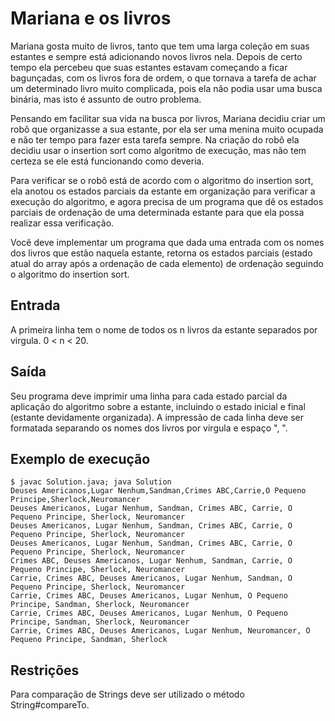 # Mariana e os livros

Mariana gosta muito de livros, tanto que tem uma larga coleção em suas estantes e sempre está adicionando novos livros nela. Depois de certo tempo ela percebeu que suas estantes estavam começando a ficar bagunçadas, com os livros fora de ordem, o que tornava a tarefa de achar um determinado livro muito complicada, pois ela não podia usar uma busca binária, mas isto é assunto de outro problema.

Pensando em facilitar sua vida na busca por livros, Mariana decidiu criar um robô que organizasse a sua estante, por ela ser uma menina muito ocupada e não ter tempo para fazer esta tarefa sempre. Na criação do robô ela decidiu usar o insertion sort como algoritmo de execução, mas não tem certeza se ele está funcionando como deveria.

Para verificar se o robô está de acordo com o algoritmo do insertion sort, ela anotou os estados parciais da estante em organização para verificar a execução do algoritmo, e agora precisa de um programa que dê os estados parciais de ordenação de uma determinada estante para que ela possa realizar essa verificação.

Você deve implementar um programa que dada uma entrada com os nomes dos livros que estão naquela estante, retorna os estados parciais (estado atual do array após a ordenação de cada elemento) de ordenação seguindo o algoritmo do insertion sort.

## Entrada

A primeira linha tem o nome de todos os n livros da estante separados por virgula. 0 < n < 20.

## Saída

Seu programa deve imprimir uma linha para cada estado parcial da aplicação do algoritmo sobre a estante, incluindo o estado inicial e final (estante devidamente organizada). A impressão de cada linha deve ser formatada separando os nomes dos livros por virgula e espaço ", ".

## Exemplo de execução

	$ javac Solution.java; java Solution
	Deuses Americanos,Lugar Nenhum,Sandman,Crimes ABC,Carrie,O Pequeno Principe,Sherlock,Neuromancer
	Deuses Americanos, Lugar Nenhum, Sandman, Crimes ABC, Carrie, O Pequeno Principe, Sherlock, Neuromancer
	Deuses Americanos, Lugar Nenhum, Sandman, Crimes ABC, Carrie, O Pequeno Principe, Sherlock, Neuromancer
	Deuses Americanos, Lugar Nenhum, Sandman, Crimes ABC, Carrie, O Pequeno Principe, Sherlock, Neuromancer
	Crimes ABC, Deuses Americanos, Lugar Nenhum, Sandman, Carrie, O Pequeno Principe, Sherlock, Neuromancer
	Carrie, Crimes ABC, Deuses Americanos, Lugar Nenhum, Sandman, O Pequeno Principe, Sherlock, Neuromancer
	Carrie, Crimes ABC, Deuses Americanos, Lugar Nenhum, O Pequeno Principe, Sandman, Sherlock, Neuromancer
	Carrie, Crimes ABC, Deuses Americanos, Lugar Nenhum, O Pequeno Principe, Sandman, Sherlock, Neuromancer
	Carrie, Crimes ABC, Deuses Americanos, Lugar Nenhum, Neuromancer, O Pequeno Principe, Sandman, Sherlock

## Restrições
Para comparação de Strings deve ser utilizado o método String#compareTo.